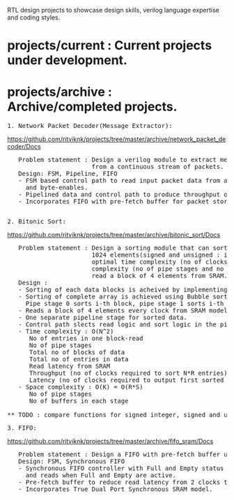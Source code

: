 RTL design projects to showcase design skills, verilog language expertise and coding styles.

# projects/current : Current projects under development.
# projects/archive : Archive/completed projects.

<pre>
1. Network Packet Decoder(Message Extractor):
</pre>
https://github.com/ritviknk/projects/tree/master/archive/network_packet_decoder/Docs
<pre>
   Problem statement : Design a verilog module to extract message payloads with variable lengths 
                       from a continuous stream of packets. 
   Design: FSM, Pipeline, FIFO
   - FSM based control path to read input packet data from a FIFO and output the message payload 
     and byte-enables.
   - Pipelined data and control path to produce throughput of 1 full message on every clock.
   - Incorporates FIFO with pre-fetch buffer for packet storage for upto 1000B of packet.
</pre>

<pre> 
2. Bitonic Sort:
</pre>
https://github.com/ritviknk/projects/tree/master/archive/bitonic_sort/Docs
<pre>
   Problem statement : Design a sorting module that can sort in ascending order large arrays of up to 
                       1024 elements(signed and unsigned : integers, fixedpoint, floting point), with 
                       optimal time complexity (no of clocks for latency and throughput) and space 
                       complexity (no of pipe stages and no of buffers for storage). Design module should 
                       read a block of 4 elements from SRAM.
   Design : 
   - Sorting of each data blocks is acheived by implementing Bitonic sort in each pipe stage.
   - Sorting of complete array is achieved using Bubble sort algorithm in pipelined fashion.
     Pipe stage 0 sorts i-th block, pipe stage 1 sorts i-th and (i-1)-the block to achieve sorting 8 elements.
   - Reads a block of 4 elements every clock from SRAM model.
   - One separate pipeline stage for sorted data.
   - Control path slects read logic and sort logic in the pipeline data path.
   - Time complexity : O(N^2)
      No of entries in one block-read                                = R (fixed to 4 in design)
      No of pipe stages                                              = S (fixed to 3 in design)
      Total no of blocks of data                                     = N (variable input)
      Total no of entries in data                                    = R*N (variable input)
      Read latency from SRAM                                         = 1
      Throughput (no of clocks required to sort N*R entries)         = N*(N-1)
      Latency (no of clocks required to output first sorted block)   = N*(N-2) + S + 1
   - Space complexity : O(K) = O(R*S)
      No of pipe stages                                              = S (fixed to 3 in design)
      No of buffers in each stage                                    = R (fixed to 4 in design)
      
** TODO : compare functions for signed integer, signed and unsigned fixed point, floting point numbers **
</pre>      



<pre>
3. FIFO:
</pre>
https://github.com/ritviknk/projects/tree/master/archive/fifo_sram/Docs
<pre>
   Problem statement : Design a FIFO with pre-fetch buffer using SRAM model.
   Design: FSM, Synchronous FIFO
   - Synchronous FIFO controller with Full and Empty status bits, with protection to block writes 
     and reads when Full and Empty are active.
   - Pre-fetch buffer to reduce read latency from 2 clocks to 1 clock for continuous reads.
   - Incorporates True Dual Port Synchronous SRAM model.
   
</pre>
